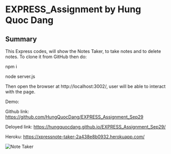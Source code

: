 # EXPRESS_Assignment by Hung Quoc Dang




## Summary

This Express codes,  will show the Notes Taker, to take notes and to delete notes. To clone it from GitHub then do:

npm i 

node server.js

Then open the browser at http://localhost:3002/, user will be able to interact with the page.

Demo: 

Github link: https://github.com/HungQuocDang/EXPRESS_Assignment_Sep29

Deloyed link:  https://hungquocdang.github.io/EXPRESS_Assignment_Sep29/

Heroku:  https://xpressnote-taker-2a438e8b0932.herokuapp.com/



![Note Taker](https://github.com/HungQuocDang/EXPRESS_Assignment_Sep29/assets/129162404/a2e9706a-1352-4c7a-bb46-031919cb39c0)


